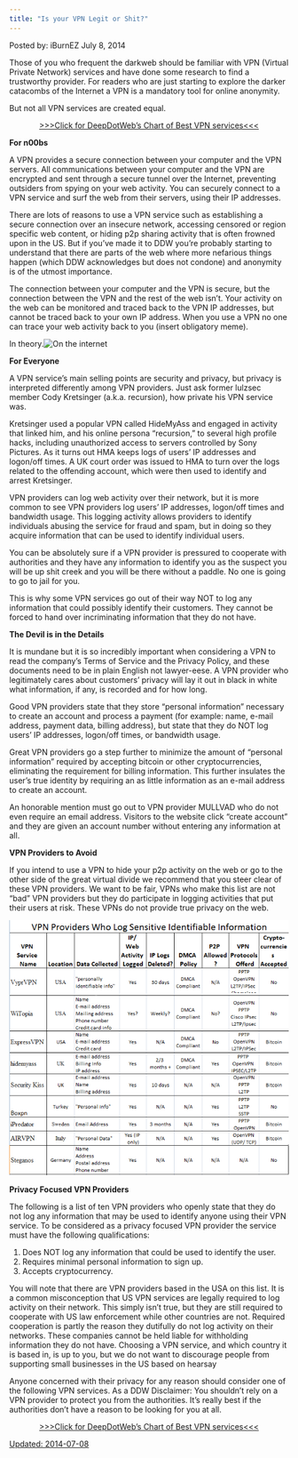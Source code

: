 ```yaml
---
title: "Is your VPN Legit or Shit?"
---
```



Posted by: iBurnEZ </a></span>
<span>July 8, 2014</span>

<p>Those of you who frequent the darkweb should be familiar with VPN (Virtual Private Network) services and have done some research to find a trustworthy provider. For readers who are just starting to explore the darker catacombs of the Internet a VPN is a mandatory tool for online anonymity.</p>
<p>But not all VPN services are created equal.</p>
<p style="text-align: center;"><a href="/vpn-comparison-chart/">&gt;&gt;&gt;Click for DeepDotWeb&#8217;s Chart of Best VPN services&lt;&lt;&lt;</a></p>
<p><strong>For n00bs</strong></p>
<p>A VPN provides a secure connection between your computer and the VPN servers. All communications between your computer and the VPN are encrypted and sent through a secure tunnel over the Internet, preventing outsiders from spying on your web activity. You can securely connect to a VPN service and surf the web from their servers, using their IP addresses.</p>
<p>There are lots of reasons to use a VPN service such as establishing a secure connection over an insecure network, accessing censored or region specific web content, or hiding p2p sharing activity that is often frowned upon in the US. But if you’ve made it to DDW you’re probably starting to understand that there are parts of the web where more nefarious things happen (which DDW acknowledges but does not condone) and anonymity is of the utmost importance.</p>
<p>The connection between your computer and the VPN is secure, but the connection between the VPN and the rest of the web isn’t. Your activity on the web can be monitored and traced back to the VPN IP addresses, but cannot be traced back to your own IP address. When you use a VPN no one can trace your web activity back to you (insert obligatory meme).</p>
<p>In theory.<img class="aligncenter wp-image-6052 size-full" src="/imgs/2014/06/on-the-internet-nobody-knows-youre-a-dog-meme.jpg" alt="On the internet" width="500" height="365" srcset="/imgs/2014/06/on-the-internet-nobody-knows-youre-a-dog-meme.jpg 500w, /imgs/2014/06/on-the-internet-nobody-knows-youre-a-dog-meme-300x219.jpg 300w" sizes="(max-width: 500px) 100vw, 500px" /></p>
<p><strong>For Everyone</strong></p>
<p>A VPN service’s main selling points are security and privacy, but privacy is interpreted differently among VPN providers. Just ask former lulzsec member Cody Kretsinger (a.k.a. recursion), how private his VPN service was.</p>
<p>Kretsinger used a popular VPN called HideMyAss and engaged in activity that linked him, and his online persona “recursion,” to several high profile hacks, including unauthorized access to servers controlled by Sony Pictures. As it turns out HMA keeps logs of users’ IP addresses and logon/off times. A UK court order was issued to HMA to turn over the logs related to the offending account, which were then used to identify and arrest Kretsinger.</p>
<p>VPN providers can log web activity over their network, but it is more common to see VPN providers log users’ IP addresses, logon/off times and bandwidth usage. This logging activity allows providers to identify individuals abusing the service for fraud and spam, but in doing so they acquire information that can be used to identify individual users.</p>
<p>You can be absolutely sure if a VPN provider is pressured to cooperate with authorities and they have any information to identify you as the suspect you will be up shit creek and you will be there without a paddle. No one is going to go to jail for you.</p>
<p>This is why some VPN services go out of their way NOT to log any information that could possibly identify their customers. They cannot be forced to hand over incriminating information that they do not have.</p>
<p><strong>The Devil is in the Details</strong></p>
<p>It is mundane but it is so incredibly important when considering a VPN to read the company’s Terms of Service and the Privacy Policy, and these documents need to be in plain English not lawyer-eese. A VPN provider who legitimately cares about customers’ privacy will lay it out in black in white what information, if any, is recorded and for how long.</p>
<p>Good VPN providers state that they store “personal information” necessary to create an account and process a payment (for example: name, e-mail address, payment data, billing address), but state that they do NOT log users’ IP addresses, logon/off times, or bandwidth usage.</p>
<p>Great VPN providers go a step further to minimize the amount of “personal information” required by accepting bitcoin or other cryptocurrencies, eliminating the requirement for billing information. This further insulates the user’s true identity by requiring an as little information as an e-mail address to create an account.</p>
<p>An honorable mention must go out to VPN provider MULLVAD who do not even require an email address. Visitors to the website click “create account” and they are given an account number without entering any information at all.</p>
<p><strong>VPN Providers to Avoid</strong></p>
<p>If you intend to use a VPN to hide your p2p activity on the web or go to the other side of the great virtual divide we recommend that you steer clear of these VPN providers. We want to be fair, VPNs who make this list are not “bad” VPN providers but they do participate in logging activities that put their users at risk. These VPNs do not provide true privacy on the web.</p>
<img src="/imgs/2014/06/badvpn.png" />

<p><strong>Privacy Focused VPN Providers</strong></p>
<p>The following is a list of ten VPN providers who openly state that they do not log any information that may be used to identify anyone using their VPN service. To be considered as a privacy focused VPN provider the service must have the following qualifications:</p>
<ol>
<li>Does NOT log any information that could be used to identify the user.</li>
<li>Requires minimal personal information to sign up.</li>
<li>Accepts cryptocurrency.</li>
</ol>
<p>You will note that there are VPN providers based in the USA on this list. It is a common misconception that US VPN services are legally required to log activity on their network. This simply isn’t true, but they are still required to cooperate with US law enforcement while other countries are not. Required cooperation is partly the reason they dutifully do not log activity on their networks. These companies cannot be held liable for withholding information they do not have. Choosing a VPN service, and which country it is based in, is up to you, but we do not want to discourage people from supporting small businesses in the US based on hearsay</p>
<p>Anyone concerned with their privacy for any reason should consider one of the following VPN services. As a DDW Disclaimer: You shouldn’t rely on a VPN provider to protect you from the authorities. It’s really best if the authorities don’t have a reason to be looking for you at all.</p>
<p style="text-align: center;"><a href="/vpn-comparison-chart/">&gt;&gt;&gt;Click for DeepDotWeb&#8217;s Chart of Best VPN services&lt;&lt;&lt;</a><br />
<a href="/imgs/2014/06/bestvpn.png"/>

Updated: 2014-07-08